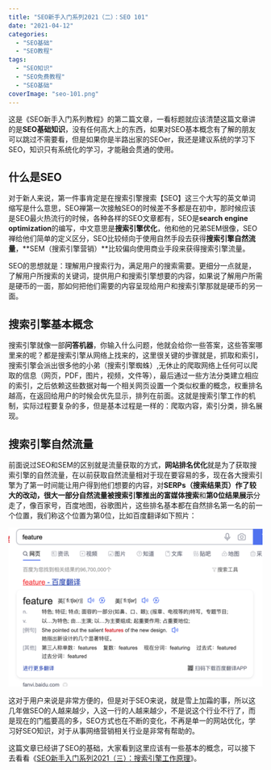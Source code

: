 ```yaml
---
title: "SEO新手入门系列2021（二）：SEO 101"
date: "2021-04-12"
categories: 
  - "SEO基础"
  - "SEO教程"
tags: 
  - "SEO知识"
  - "SEO免费教程"
  - "SEO基础"
coverImage: "seo-101.png"
---
```


这是《SEO新手入门系列教程》的第二篇文章，一看标题就应该清楚这篇文章讲的是**SEO基础知识**，没有任何高大上的东西，如果对SEO基本概念有了解的朋友可以跳过不需要看，但是如果你是半路出家的SEOer，我还是建议系统的学习下SEO，知识只有系统化的学习，才能融会贯通的使用。

## 什么是SEO

对于新人来说，第一件事肯定是在搜索引擎搜索【SEO】这三个大写的英文单词缩写是什么意思，SEO禅第一次接触SEO的时候差不多都是在初中，那时候应该是SEO最火热流行的时候，各种各样的SEO文章都有，SEO是**search engine optimization**的编写，中文意思是**搜索引擎优化**，他和他的兄弟SEM很像，SEO禅给他们简单的定义区分，SEO比较倾向于使用自然手段去获得**搜索引擎自然流量**，**SEM（搜索引擎营销）**比较偏向使用商业手段来获得搜索引擎流量。

SEO的思想就是：理解用户搜索行为，满足用户的搜索需要。更细分一点就是，了解用户所搜索的关键词，提供用户和搜索引擎想要的内容，如果说了解用户所需是硬币的一面，那如何把他们需要的内容呈现给用户和搜索引擎那就是硬币的另一面。

## 搜索引擎基本概念

搜索引擎就像一部**问答机器**，你输入什么问题，他就会给你一些答案，这些答案哪里来的呢？都是搜索引擎从网络上找来的，这里很关键的步骤就是，抓取和索引，搜索引擎会派出很多他的小弟（搜索引擎蜘蛛）,无休止的爬取网络上任何可以爬取的信息（网页，PDF，图片，视频，文件等），最后通过一些方法分类建立相应的索引，之后依赖这些数据对每一个相关网页设置一个类似权重的概念，权重排名越高，在返回给用户的时候会优先显示，排列在前面。这就是搜索引擎工作的机制，实际过程要复杂的多，但是基本过程是一样的：爬取内容，索引分类，排名展现。

## 搜索引擎自然流量

前面说过SEO和SEM的区别就是流量获取的方式，**网站排名优化**就是为了获取搜索引擎的自然流量，在以前获取自然流量相对于现在要容易的多，现在各大搜索引擎为了第一时间能让用户得到他们想要的内容，对**SERPs（搜索结果页）**作了较大的改动，很大一部分自然流量被搜索引擎推出的**富媒体搜索**和**第0位结果展示**分走了，像百家号，百度地图，谷歌图片，这些排名基本都在自然排名第一名的前一个位置，我们称这个位置为第0位，比如百度翻译如下照片：

![搜索引擎精选](images/WX20210329-163903@2x.png)

这对于用户来说是非常方便的，但是对于SEO来说，就是雪上加霜的事，所以这几年做SEO的人越来越少，入这一行的人越来越少，不是说这个行业不行了，而是现在的门槛要高的多，SEO方式也在不断的变化，不再是单一的网站优化，学习好SEO知识，对于从事网络营销相关行业是非常有帮助的。

这篇文章已经讲了SEO的基础，大家看到这里应该有一些基本的概念，可以接下去看看《[SEO新手入门系列2021（三）：搜索引擎工作原理](https://www.seozen.top/seo-tutorial-moz-serial-2021-search-engine-first.html)》。
